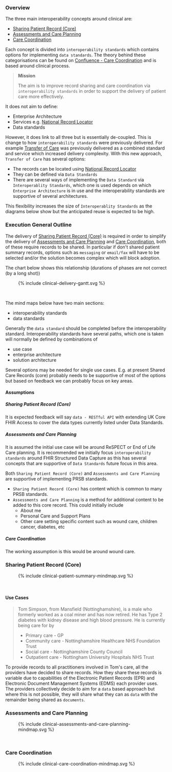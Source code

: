 ### Overview

The three main interoperability concepts around clinical are:

- [Sharing Patient Record (Core)](#sharing-patient-record-core)
- [Assessments and Care Planning](#assessments-and-care-planning)
- [Care Coordination](#care-coordination)

Each concept is divided into `interoperability standards` which contains options for implementing `data standards`. The theory behind these categorisations can be found on [Confluence - Care Coordination](https://nhsd-confluence.digital.nhs.uk/display/IOPS/Care+Coordination) and is based around clinical process.

> **Mission**
> 
> The aim is to improve record sharing and care coordination via `interoperability standards` in order to support the delivery of patient care more effectively.

It does not aim to define: 

- Enterprise Architecture
- Services e.g. [National Record Locator](https://digital.nhs.uk/developer/api-catalogue/national-record-locator-fhir/v3/producer)
- Data standards

However, it does link to all three but is essentially de-coupled. This is change to how `interoperability standards` were previously delivered. For example [Transfer of Care](https://digital.nhs.uk/services/transfer-of-care-initiative) was previously delivered as a combined standard and service which increased delivery complexity. With this new approach, `Transfer of Care` has several options:
- The records can be located using [National Record Locator](https://digital.nhs.uk/developer/api-catalogue/national-record-locator-fhir/v3/producer)
- They can be defined via `Data Standards`
- There are several ways of implementing the `Data Standard` via `Interoperablity Standards`, which one is used depends on which `Enterprise Architecture` is in use and the interoperability standards are supportive of several architectures. 

This flexibility increases the size of `Interoperablity Standards` as the diagrams below show but the anticipated reuse is expected to be high.  

### Execution General Outline

The delivery of [Sharing Patient Record (Core)](#sharing-patient-record-core) is required in order to simplify the delivery of [Assessments and Care Planning](#assessments-and-care-planning) and [Care Coordination](#care-coordination), both of these require records to be shared. In particular if don't shared patient summary records, options such as `messaging` or `email/fax` will have to be selected and/or the solution becomes complex which will block adoption. 

The chart below shows this relationship (durations of phases are not correct (by a long shot))

<figure>{% include clinical-delivery-gantt.svg %}</figure>
<br clear="all"/>

The mind maps below have two main sections:

- interoperability standards
- data standards

Generally the `data standard` should be completed before the interoperability standard. Interoperability standards have several paths, which one is taken will normally be defined by combinations of 

- use case 
- enterprise architecture
- solution architecture

Several options may be needed for single use cases. E.g. at present Shared Care Records (core) probably needs to be supportive of most of the options but based on feedback we can probably focus on key areas. 

#### Assumptions

##### Sharing Patient Record (Core) 

It is expected feedback will say `data - RESTful API` with extending UK Core FHIR Access to cover the data types currently listed under Data Standards.

##### Assessments and Care Planning

It is assumed the initial use case will be around ReSPECT or End of Life Care planning. It is recommended we initially focus `interoperability standards` around FHIR Structured Data Capture as this has several concepts that are supportive of `Data Standards` future focus in this area.

Both `Sharing Patient Record (Core)` and `Assessments and Care Planning` are supportive of implementing PRSB standards. 
 - `Sharing Patient Record (Core)` has content which is common to many PRSB standards.
 - `Assessments and Care Planning` is a method for additional content to be added to this core record. This could initially include
   - About me
   - Personal Care and Support Plans
   - Other care setting specific content such as wound care, children cancer, diabetes, etc

##### Care Coordination

The working assumption is this would be around wound care.

### Sharing Patient Record (Core)

<figure>{% include clinical-patient-summary-mindmap.svg %}</figure>
<br clear="all"/>
 

#### Use Cases

> Tom Simpson, from Mansfield (Nottinghamshire), is a male who formerly worked as a coal miner and has now retired. He has Type 2 diabetes with kidney disease and high blood pressure. He is currently being care for by 
>  - Primary care - GP
>  - Community care - Nottinghamshire Healthcare NHS Foundation Trust
>  - Social care - Nottinghamshire County Council
>  - Outpatient care - Nottingham University Hospitals NHS Trust

To provide records to all practitioners involved in Tom's care, all the providers have decided to share records. How they share these records is variable due to capabilities of the Electronic Patient Records (EPR) and Electronic Document Management Systems (EDMS) each provider uses. The providers collectively decide to aim for a `data` based approach but where this is not possible, they will share what they can as `data` with the remainder being shared as `documents`.


### Assessments and Care Planning

<figure>{% include clinical-assessments-and-care-planning-mindmap.svg %}</figure>
<br clear="all"/>

### Care Coordination

<figure>{% include clinical-care-coordination-mindmap.svg %}</figure>
<br clear="all"/>
